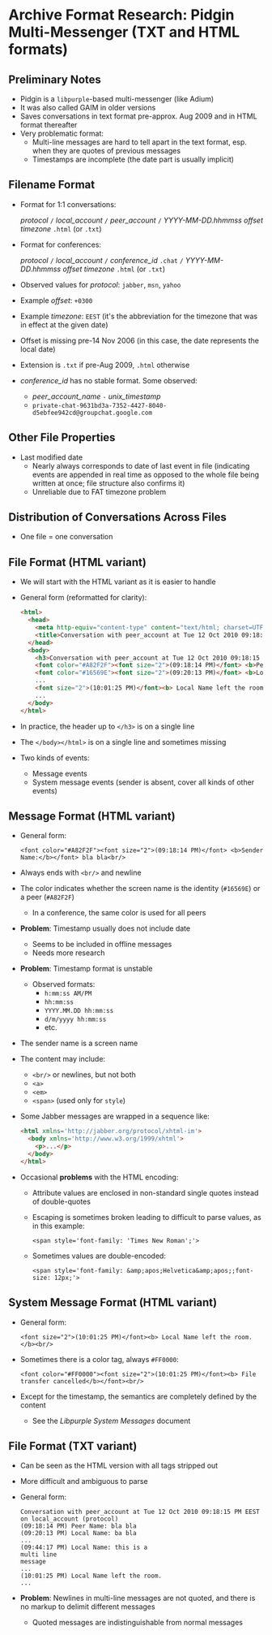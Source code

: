 Archive Format Research: Pidgin Multi-Messenger (TXT and HTML formats)
======================================================================


Preliminary Notes
-----------------

- Pidgin is a `libpurple`-based multi-messenger (like Adium)
- It was also called GAIM in older versions
- Saves conversations in text format pre-approx. Aug 2009 and in HTML format thereafter
- Very problematic format:
  - Multi-line messages are hard to tell apart in the text format, esp. when they are quotes of previous messages
  - Timestamps are incomplete (the date part is usually implicit)


Filename Format
---------------

- Format for 1:1 conversations:

  *protocol* `/` *local_account* `/` *peer_account* `/` *YYYY-MM-DD.hhmmss* *offset* *timezone* `.html` (or `.txt`)

- Format for conferences:

  *protocol* `/` *local_account* `/` *conference_id* `.chat` `/` *YYYY-MM-DD.hhmmss* *offset* *timezone* `.html` (or `.txt`)

- Observed values for *protocol*: `jabber`, `msn`, `yahoo`
- Example *offset*: `+0300`
- Example *timezone*: `EEST` (it's the abbreviation for the timezone that was in effect at the given date)
- Offset is missing pre-14 Nov 2006 (in this case, the date represents the local date)
- Extension is `.txt` if pre-Aug 2009, `.html` otherwise
- *conference_id* has no stable format. Some observed:
  - *peer_account_name* `-` *unix_timestamp*
  - `private-chat-9631bd3a-7352-4427-8040-d5ebfee942cd@groupchat.google.com`


Other File Properties
---------------------

- Last modified date
  - Nearly always corresponds to date of last event in file (indicating events are appended in real time as opposed to the whole file being written at once; file structure also confirms it)
  - Unreliable due to FAT timezone problem


Distribution of Conversations Across Files
------------------------------------------

- One file = one conversation


File Format (HTML variant)
--------------------------

- We will start with the HTML variant as it is easier to handle
- General form (reformatted for clarity):

  ```html
  <html>
    <head>
      <meta http-equiv="content-type" content="text/html; charset=UTF-8">
      <title>Conversation with peer_account at Tue 12 Oct 2010 09:18:15 PM EEST on local_account (protocol)</title>
    </head>
    <body>
      <h3>Conversation with peer_account at Tue 12 Oct 2010 09:18:15 PM EEST on local_account (protocol)</h3>
      <font color="#A82F2F"><font size="2">(09:18:14 PM)</font> <b>Peer Name:</b></font> bla bla<br/>
      <font color="#16569E"><font size="2">(09:20:13 PM)</font> <b>Local Name:</b></font> ba bla<br/>
      ...
      <font size="2">(10:01:25 PM)</font><b> Local Name left the room.</b><br/>
      ...
    </body>
  </html>
  ```
  
- In practice, the header up to `</h3>` is on a single line
- The `</body></html>` is on a single line and sometimes missing
- Two kinds of events:
  - Message events
  - System message events (sender is absent, cover all kinds of other events)


Message Format (HTML variant)
-----------------------------

- General form:

  `<font color="#A82F2F"><font size="2">(09:18:14 PM)</font> <b>Sender Name:</b></font> bla bla<br/>`
  
- Always ends with `<br/>` and newline
- The color indicates whether the screen name is the identity (`#16569E`) or a peer (`#A82F2F`)
  - In a conference, the same color is used for all peers
- **Problem**: Timestamp usually does not include date
  - Seems to be included in offline messages
  - Needs more research
- **Problem**: Timestamp format is unstable
  - Observed formats:
    - `h:mm:ss AM/PM`
    - `hh:mm:ss`
    - `YYYY.MM.DD hh:mm:ss`
    - `d/m/yyyy hh:mm:ss`
    - etc.
- The sender name is a screen name
- The content may include:
  - `<br/>` or newlines, but not both
  - `<a>`
  - `<em>`
  - `<span>` (used only for `style`)
- Some Jabber messages are wrapped in a sequence like:
  
  ```html
  <html xmlns='http://jabber.org/protocol/xhtml-im'>
    <body xmlns='http://www.w3.org/1999/xhtml'>
      <p>...</p>
    </body>
  </html>
  ```

- Occasional **problems** with the HTML encoding:
  - Attribute values are enclosed in non-standard single quotes instead of double-quotes
  - Escaping is sometimes broken leading to difficult to parse values, as in this example:
  
    `<span style='font-family: 'Times New Roman';'>`

  - Sometimes values are double-encoded:
  
    `<span style='font-family: &amp;apos;Helvetica&amp;apos;;font-size: 12px;'>`


System Message Format (HTML variant)
------------------------------------

- General form:

  `<font size="2">(10:01:25 PM)</font><b> Local Name left the room.</b><br/>`
  
- Sometimes there is a color tag, always `#FF0000`:

  `<font color="#FF0000"><font size="2">(10:01:25 PM)</font><b> File transfer cancelled</b></font><br/>`

- Except for the timestamp, the semantics are completely defined by the content
  - See the *Libpurple System Messages* document


File Format (TXT variant)
--------------------------

- Can be seen as the HTML version with all tags stripped out
- More difficult and ambiguous to parse
- General form:

  ```
  Conversation with peer_account at Tue 12 Oct 2010 09:18:15 PM EEST on local_account (protocol)
  (09:18:14 PM) Peer Name: bla bla
  (09:20:13 PM) Local Name: ba bla
  ...
  (09:44:17 PM) Local Name: this is a
  multi line
  message
  ...
  (10:01:25 PM) Local Name left the room.
  ...
  ```

- **Problem**: Newlines in multi-line messages are not quoted, and there is no markup to delimit different messages
  - Quoted messages are indistinguishable from normal messages
